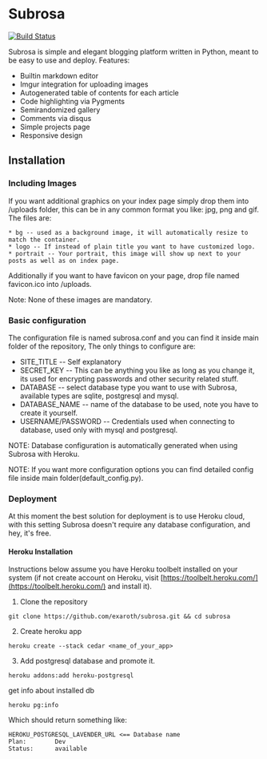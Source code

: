 # Subrosa


[![Build Status](https://travis-ci.org/exaroth/subrosa.png?branch=master)](https://travis-ci.org/exaroth/subrosa)



Subrosa is simple and elegant blogging platform written in Python, meant to be easy to use and deploy. Features:

* Builtin markdown editor
* Imgur integration for uploading images
* Autogenerated table of contents for each article
* Code highlighting via Pygments
* Semirandomized gallery
* Comments via disqus
* Simple projects page
* Responsive design


## Installation

### Including Images

If you want additional graphics on your index page simply drop them into /uploads folder, this can be in any common format you like: jpg, png and gif. The files are:

	* bg -- used as a background image, it will automatically resize to match the container.
	* logo -- If instead of plain title you want to have customized logo.
	* portrait -- Your portrait, this image will show up next to your posts as well as on index page.

Additionally if you want to have favicon on your page, drop file named favicon.ico into /uploads.

Note: None of these images are mandatory.

### Basic configuration

The configuration file is named subrosa.conf and you can find it inside main folder of the repository, The only things to configure are:

* SITE_TITLE -- Self explanatory
* SECRET_KEY -- This can be anything you like as long as you change it, its used for encrypting passwords and other security related stuff.
* DATABASE -- select database type you want to use with Subrosa, available types are sqlite, postgresql and mysql.
* DATABASE_NAME -- name of the database to be used, note you have to create it yourself.
* USERNAME/PASSWORD -- Credentials used when connecting to database, used only with mysql and postgresql.

NOTE: Database configuration is automatically  generated when using Subrosa with Heroku.

NOTE: If you want more configuration options you can find detailed config file inside main folder(default_config.py).

### Deployment


At this moment the best solution for deployment is to use Heroku cloud, with this setting Subrosa doesn't require any database configuration, and hey, it's free.

#### Heroku Installation

Instructions below assume you have Heroku toolbelt installed on your system (if not create account on Heroku, visit [https://toolbelt.heroku.com/](https://toolbelt.heroku.com/) and install it).

1. Clone the repository
```
git clone https://github.com/exaroth/subrosa.git && cd subrosa
```
2. Create heroku app
```
heroku create --stack cedar <name_of_your_app>
```
3. Add postgresql database and promote it.


```
heroku addons:add heroku-postgresql
```


get info about installed db


```shell
heroku pg:info
```


Which should return something like:


```shell
HEROKU_POSTGRESQL_LAVENDER_URL <== Database name
Plan:        Dev
Status:      available
```


